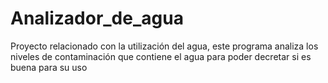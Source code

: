 # Analizador_de_agua
Proyecto relacionado con la utilización del agua, este programa analiza los niveles de contaminación que contiene el agua para poder decretar si es buena para su uso
